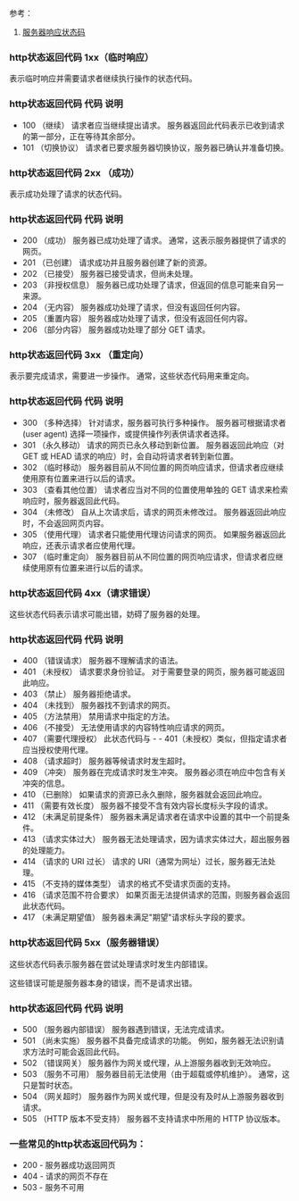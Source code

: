 参考：
1. [服务器响应状态码](https://www.cnblogs.com/zzcit/p/6160162.html)

### http状态返回代码 1xx（临时响应）
表示临时响应并需要请求者继续执行操作的状态代码。

### http状态返回代码 代码   说明
- 100   （继续） 请求者应当继续提出请求。 服务器返回此代码表示已收到请求的第一部分，正在等待其余部分。 
- 101   （切换协议） 请求者已要求服务器切换协议，服务器已确认并准备切换。

### http状态返回代码 2xx （成功）
表示成功处理了请求的状态代码。

### http状态返回代码 代码   说明
- 200   （成功）  服务器已成功处理了请求。 通常，这表示服务器提供了请求的网页。
- 201   （已创建）  请求成功并且服务器创建了新的资源。
- 202   （已接受）  服务器已接受请求，但尚未处理。
- 203   （非授权信息）  服务器已成功处理了请求，但返回的信息可能来自另一来源。
- 204   （无内容）  服务器成功处理了请求，但没有返回任何内容。
- 205   （重置内容） 服务器成功处理了请求，但没有返回任何内容。
- 206   （部分内容）  服务器成功处理了部分 GET 请求。

### http状态返回代码 3xx （重定向）
表示要完成请求，需要进一步操作。 通常，这些状态代码用来重定向。

### http状态返回代码 代码   说明
- 300   （多种选择）  针对请求，服务器可执行多种操作。 服务器可根据请求者 (user agent) 选择一项操作，或提供操作列表供请求者选择。
- 301   （永久移动）  请求的网页已永久移动到新位置。 服务器返回此响应（对 GET 或 HEAD 请求的响应）时，会自动将请求者转到新位置。
- 302   （临时移动）  服务器目前从不同位置的网页响应请求，但请求者应继续使用原有位置来进行以后的请求。
- 303   （查看其他位置） 请求者应当对不同的位置使用单独的 GET 请求来检索响应时，服务器返回此代码。
- 304   （未修改） 自从上次请求后，请求的网页未修改过。 服务器返回此响应时，不会返回网页内容。
- 305   （使用代理） 请求者只能使用代理访问请求的网页。 如果服务器返回此响应，还表示请求者应使用代理。
- 307   （临时重定向）  服务器目前从不同位置的网页响应请求，但请求者应继续使用原有位置来进行以后的请求。

### http状态返回代码 4xx（请求错误）
这些状态代码表示请求可能出错，妨碍了服务器的处理。

### http状态返回代码 代码   说明
- 400   （错误请求） 服务器不理解请求的语法。
- 401   （未授权） 请求要求身份验证。 对于需要登录的网页，服务器可能返回此响应。
- 403   （禁止） 服务器拒绝请求。
- 404   （未找到） 服务器找不到请求的网页。
- 405   （方法禁用） 禁用请求中指定的方法。
- 406   （不接受） 无法使用请求的内容特性响应请求的网页。
- 407   （需要代理授权） 此状态代码与 - - 401（未授权）类似，但指定请求者应当授权使用代理。
- 408   （请求超时）  服务器等候请求时发生超时。
- 409   （冲突）  服务器在完成请求时发生冲突。 服务器必须在响应中包含有关冲突的信息。
- 410   （已删除）  如果请求的资源已永久删除，服务器就会返回此响应。
- 411   （需要有效长度） 服务器不接受不含有效内容长度标头字段的请求。
- 412   （未满足前提条件） 服务器未满足请求者在请求中设置的其中一个前提条件。
- 413   （请求实体过大） 服务器无法处理请求，因为请求实体过大，超出服务器的处理能力。
- 414   （请求的 URI 过长） 请求的 URI（通常为网址）过长，服务器无法处理。
- 415   （不支持的媒体类型） 请求的格式不受请求页面的支持。
- 416   （请求范围不符合要求） 如果页面无法提供请求的范围，则服务器会返回此状态代码。
- 417   （未满足期望值） 服务器未满足"期望"请求标头字段的要求。

### http状态返回代码 5xx（服务器错误）
这些状态代码表示服务器在尝试处理请求时发生内部错误。 

这些错误可能是服务器本身的错误，而不是请求出错。

### http状态返回代码 代码   说明
- 500   （服务器内部错误）  服务器遇到错误，无法完成请求。
- 501   （尚未实施） 服务器不具备完成请求的功能。 例如，服务器无法识别请求方法时可能会返回此代码。
- 502   （错误网关） 服务器作为网关或代理，从上游服务器收到无效响应。
- 503   （服务不可用） 服务器目前无法使用（由于超载或停机维护）。 通常，这只是暂时状态。
- 504   （网关超时）  服务器作为网关或代理，但是没有及时从上游服务器收到请求。
- 505   （HTTP 版本不受支持） 服务器不支持请求中所用的 HTTP 协议版本。 
### 一些常见的http状态返回代码为：

- 200 - 服务器成功返回网页
- 404 - 请求的网页不存在
- 503 - 服务不可用
